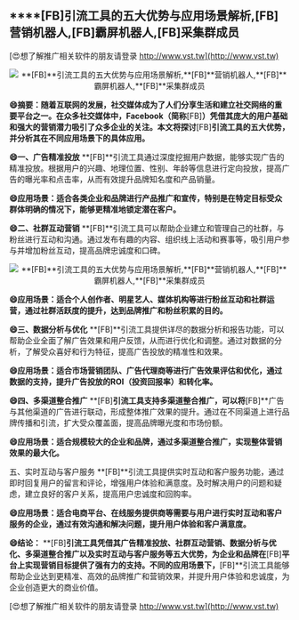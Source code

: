 ## ****[FB]**引流工具的五大优势与应用场景解析,**[FB]**营销机器人,**[FB]**霸屏机器人,**[FB]**采集群成员**

[😍想了解推广相关软件的朋友请登录 http://www.vst.tw](http://www.vst.tw)

 <center><img src="https://vst.tw/MP4/tuiguang/png/5.png" alt="**[FB]**引流工具的五大优势与应用场景解析,**[FB]**营销机器人,**[FB]**霸屏机器人,**[FB]**采集群成员"></center>

**😄摘要：随着互联网的发展，社交媒体成为了人们分享生活和建立社交网络的重要平台之一。在众多社交媒体中，Facebook（简称**[FB]**）凭借其庞大的用户基础和强大的营销潜力吸引了众多企业的关注。本文将探讨**[FB]**引流工具的五大优势，并分析其在不同应用场景下的具体应用。**

**😄一、广告精准投放**
**[FB]**引流工具通过深度挖掘用户数据，能够实现广告的精准投放。根据用户的兴趣、地理位置、性别、年龄等信息进行定向投放，提高广告的曝光率和点击率，从而有效提升品牌知名度和产品销量。

**😄应用场景：适合各类企业和品牌进行产品推广和宣传，特别是在特定目标受众群体明确的情况下，能够更精准地锁定潜在客户。**

**😄二、社群互动营销**
**[FB]**引流工具可以帮助企业建立和管理自己的社群，与粉丝进行互动和沟通。通过发布有趣的内容、组织线上活动和赛事等，吸引用户参与并增加粉丝互动，提高品牌忠诚度和口碑。

 <center><img src="https://vst.tw/MP4/tuiguang/png/4.png" alt="**[FB]**引流工具的五大优势与应用场景解析,**[FB]**营销机器人,**[FB]**霸屏机器人,**[FB]**采集群成员"></center>

**😄应用场景：适合个人创作者、明星艺人、媒体机构等进行粉丝互动和社群运营，通过社群活跃度的提升，达到品牌推广和粉丝积累的目的。**

**😄三、数据分析与优化**
**[FB]**引流工具提供详尽的数据分析和报告功能，可以帮助企业全面了解广告效果和用户反馈，从而进行优化和调整。通过对数据的分析，了解受众喜好和行为特征，提高广告投放的精准性和效果。

**😄应用场景：适合市场营销团队、广告代理商等进行广告效果评估和优化，通过数据的支持，提升广告投放的ROI（投资回报率）和转化率。**

**😄四、多渠道整合推广**
**[FB]**引流工具支持多渠道整合推广，可以将**[FB]**广告与其他渠道的广告进行联动，形成整体推广效果的提升。通过在不同渠道上进行品牌传播和引流，扩大受众覆盖面，提高品牌曝光度和市场份额。

**😄应用场景：适合规模较大的企业和品牌，通过多渠道整合推广，实现整体营销效果的最大化。**

五、实时互动与客户服务
**[FB]**引流工具提供实时互动和客户服务功能，通过即时回复用户的留言和评论，增强用户体验和满意度。及时解决用户的问题和疑虑，建立良好的客户关系，提高用户忠诚度和回购率。

**😄应用场景：适合电商平台、在线服务提供商等需要与用户进行实时互动和客户服务的企业，通过有效沟通和解决问题，提升用户体验和客户满意度。**

**😄结论：**
**[FB]**引流工具凭借其广告精准投放、社群互动营销、数据分析与优化、多渠道整合推广以及实时互动与客户服务等五大优势，为企业和品牌在**[FB]**平台上实现营销目标提供了强有力的支持。不同的应用场景下，**[FB]**引流工具能够帮助企业达到更精准、高效的品牌推广和营销效果，并提升用户体验和忠诚度，为企业创造更大的商业价值。

[😍想了解推广相关软件的朋友请登录 http://www.vst.tw](http://www.vst.tw)



